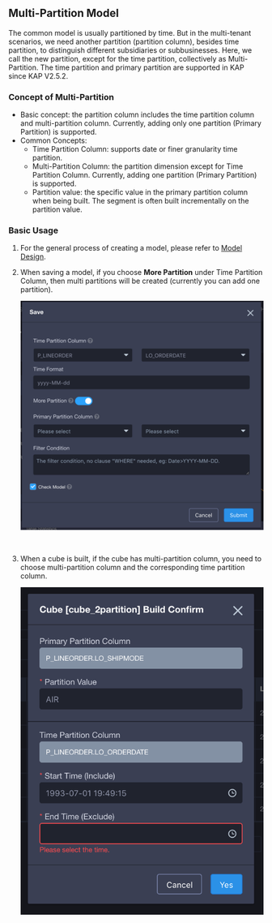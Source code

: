 ## Multi-Partition Model

The common model is usually partitioned by time. But in the multi-tenant scenarios, we need another partition (partition column), besides time partition, to distinguish different subsidiaries or subbusinesses. Here, we call the new partition, except for the time partition, collectively as Multi-Partition. The time partition and primary partition are supported in KAP since KAP V2.5.2.

### Concept of Multi-Partition

- Basic concept: the partition column includes the time partition column and multi-partition column. Currently, adding only one partition (Primary Partition) is supported.
- Common Concepts:
  - Time Partition Column: supports date or finer granularity time partition.
  - Multi-Partition Column: the partition dimension except for Time Partition Column. Currently, adding one partition (Primary Partition) is supported.
  - Partition value: the specific value in the primary partition column when being built.   The segment is often built incrementally on the partition value. 

### Basic Usage

1. For the general process of creating a model, please refer to [Model Design](data_modeling.en.md).

2. When saving a model, if you choose **More Partition** under Time Partition Column, then multi partitions will be created (currently you can add one partition).

   ![Save multi-partition model](images/multi_partition/save_mp_model_en.png)

   ​

3. When a cube is built, if the cube has multi-partition column, you need to choose multi-partition column and the corresponding time partition column.

   ![Save multi-partition model](images/multi_partition/build_mp_cube_en.png)

